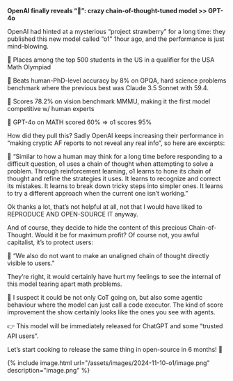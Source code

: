 

**OpenAI finally reveals “🍓”: crazy chain-of-thought-tuned model >> GPT-4o**

OpenAI had hinted at a mysterious “project strawberry” for a long time: they published this new model called “o1” 1hour ago, and the performance is just mind-blowing.

🤯 Places among the top 500 students in the US in a qualifier for the USA Math Olympiad 

🤯 Beats human-PhD-level accuracy by 8% on GPQA, hard science problems benchmark where the previous best was Claude 3.5 Sonnet with 59.4.

🤯 Scores 78.2% on vision benchmark MMMU, making it the first model competitive w/ human experts

🤯 GPT-4o on MATH scored 60% ⇒ o1 scores 95%

How did they pull this? Sadly OpenAI keeps increasing their performance in “making cryptic AF reports to not reveal any real info”, so here are excerpts:

💬 “Similar to how a human may think for a long time before responding to a difficult question, o1 uses a chain of thought when attempting to solve a problem. Through reinforcement learning, o1 learns to hone its chain of thought and refine the strategies it uses. It learns to recognize and correct its mistakes. It learns to break down tricky steps into simpler ones. It learns to try a different approach when the current one isn’t working.”

Ok thanks a lot, that’s not helpful at all, not that I would have liked to REPRODUCE AND OPEN-SOURCE IT anyway.

And of course, they decide to hide the content of this precious Chain-of-Thought. Would it be for maximum profit? Of course not, you awful capitalist, it’s to protect users:

💬 “We also do not want to make an unaligned chain of thought directly visible to users.”

They’re right, it would certainly have hurt my feelings to see the internal of this model tearing apart math problems.

🤔 I suspect it could be not only CoT going on, but also some agentic behaviour where the model can just call a code executor. The kind of score improvement the show certainly looks like the ones you see with agents.

👉 This model will be immediately released for ChatGPT and some “trusted API users”.

Let’s start cooking to release the same thing in open-source in 6 months! 🚀

{% include image.html url="/assets/images/2024-11-10-o1/image.png" description="image.png" %}